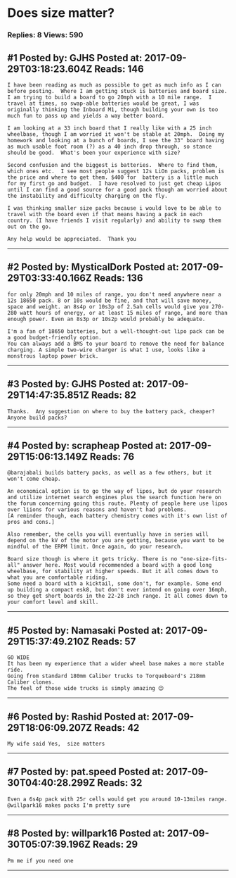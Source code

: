 # Does size matter?

### Replies: 8 Views: 590

## \#1 Posted by: GJHS Posted at: 2017-09-29T03:18:23.604Z Reads: 146

```
I have been reading as much as possible to get as much info as I can before posting.  Where I am getting stuck is batteries and board size. I am trying to build a board to go 20mph with a 10 mile range.  I travel at times, so swap-able batteries would be great, I was originally thinking the Inboard M1, though building your own is too much fun to pass up and yields a way better board.

I am looking at a 33 inch board that I really like with a 25 inch wheelbase, though I am worried it won't be stable at 20mph.  Doing my homework and looking at a bunch of boards, I see the 33" board having as much usable foot room (?) as a 40 inch drop through, so stance should be good.  What's been your experience with size?

Second confusion and the biggest is batteries.  Where to find them, which ones etc.  I see most people suggest 12s LiOn packs, problem is the price and where to get them. $400 for  battery is a little much for my first go and budget.  I have resolved to just get cheap Lipos until I can find a good source for a good pack though am worried about the instability and difficulty charging on the fly.

I was thinking smaller size packs because i would love to be able to travel with the board even if that means having a pack in each country. (I have friends I visit regularly) and ability to swap them out on the go.

Any help would be appreciated.  Thank you
```

---
## \#2 Posted by: MysticalDork Posted at: 2017-09-29T03:33:40.166Z Reads: 136

```
for only 20mph and 10 miles of range, you don't need anywhere near a 12s 18650 pack. 8 or 10s would be fine, and that will save money, space and weight. an 8s4p or 10s3p of 2.5ah cells would give you 270-280 watt hours of energy, or at least 15 miles of range, and more than enough power. Even an 8s3p or 10s2p would probably be adequate. 

I'm a fan of 18650 batteries, but a well-thought-out lipo pack can be a good budget-friendly option.
You can always add a BMS to your board to remove the need for balance charging. A simple two-wire charger is what I use, looks like a monstrous laptop power brick.
```

---
## \#3 Posted by: GJHS Posted at: 2017-09-29T14:47:35.851Z Reads: 82

```
Thanks.  Any suggestion on where to buy the battery pack, cheaper?  Anyone build packs?
```

---
## \#4 Posted by: scrapheap Posted at: 2017-09-29T15:06:13.149Z Reads: 76

```
@barajabali builds battery packs, as well as a few others, but it won't come cheap.

An economical option is to go the way of lipos, but do your research and utilize internet search engines plus the search function here on the forum concerning going this route. Plenty of people here use lipos over liions for various reasons and haven't had problems.
[A reminder though, each battery chemistry comes with it's own list of pros and cons.]

Also remember, the cells you will eventually have in series will depend on the kV of the motor you are getting, because you want to be mindful of the ERPM limit. Once again, do your research.

Board size though is where it gets tricky. There is no "one-size-fits-all" answer here. Most would recommended a board with a good long wheelbase, for stability at higher speeds. But it all comes down to what you are comfortable riding.
Some need a board with a kicktail, some don't, for example. Some end up building a compact esk8, but don't ever intend on going over 16mph, so they get short boards in the 22-28 inch range. It all comes down to your comfort level and skill.
```

---
## \#5 Posted by: Namasaki Posted at: 2017-09-29T15:37:49.210Z Reads: 57

```
GO WIDE
It has been my experience that a wider wheel base makes a more stable ride. 
Going from standard 180mm Caliber trucks to Torqueboard's 218mm Caliber clones. 
The feel of those wide trucks is simply amazing 😉
```

---
## \#6 Posted by: Rashid Posted at: 2017-09-29T18:06:09.207Z Reads: 42

```
My wife said Yes,  size matters
```

---
## \#7 Posted by: pat.speed Posted at: 2017-09-30T04:40:28.299Z Reads: 32

```
Even a 6s4p pack with 25r cells would get you around 10-13miles range. @willpark16 makes packs I'm pretty sure
```

---
## \#8 Posted by: willpark16 Posted at: 2017-09-30T05:07:39.196Z Reads: 29

```
Pm me if you need one
```

---
